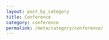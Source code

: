 ```yaml
---
layout: post_by_category
title: Conference
category: conference
permalink: /meta/category/conference/
---
```

